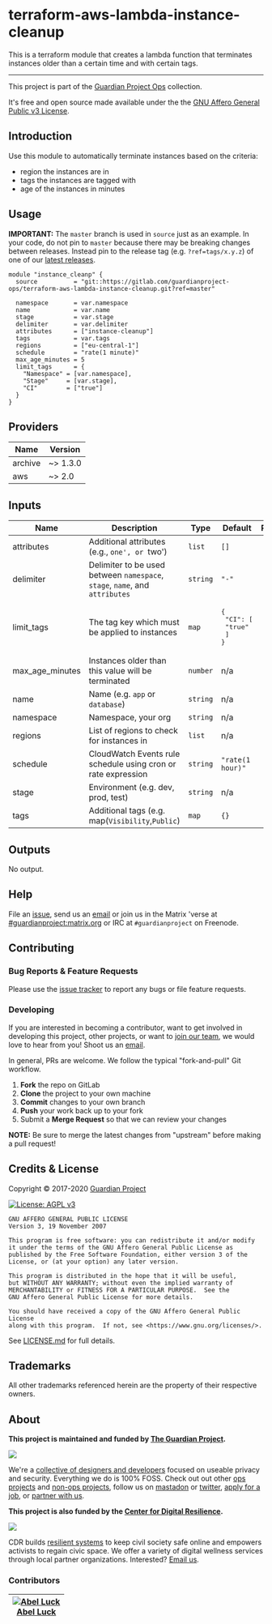 <!-- 














  ** DO NOT EDIT THIS FILE
  ** 
  ** This file was automatically generated by the `build-harness`. 
  ** 1) Make all changes to `README.yaml` 
  ** 2) Run `make init` (you only need to do this once)
  ** 3) Run`make readme` to rebuild this file. 
  **
  ** (We maintain HUNDREDS of open source projects. This is how we maintain our sanity.)
  **















  -->

# terraform-aws-lambda-instance-cleanup




This is a terraform module that creates a lambda function that terminates
instances older than a certain time and with certain tags.


---


This project is part of the [Guardian Project Ops](https://gitlab.com/guardianproject-ops/) collection.







It's free and open source made available under the the [GNU Affero General Public v3 License](LICENSE.md).





## Introduction

Use this module to automatically terminate instances based on the criteria:

* region the instances are in
* tags the instances are tagged with
* age of the instances in minutes



## Usage


**IMPORTANT:** The `master` branch is used in `source` just as an example. In your code, do not pin to `master` because there may be breaking changes between releases.
Instead pin to the release tag (e.g. `?ref=tags/x.y.z`) of one of our [latest releases](https://gitlab.com/guardianproject-ops/terraform-aws-lambda-instance-cleanup/-/tags).



```hcl
module "instance_cleanp" {
  source          = "git::https://gitlab.com/guardianproject-ops/terraform-aws-lambda-instance-cleanup.git?ref=master"

  namespace       = var.namespace
  name            = var.name
  stage           = var.stage
  delimiter       = var.delimiter
  attributes      = ["instance-cleanup"]
  tags            = var.tags
  regions         = ["eu-central-1"]
  schedule        = "rate(1 minute)"
  max_age_minutes = 5
  limit_tags      = {
    "Namespace" = [var.namespace],
    "Stage"     = [var.stage],
    "CI"        = ["true"]
  }
}
```






## Providers

| Name | Version |
|------|---------|
| archive | ~> 1.3.0 |
| aws | ~> 2.0 |

## Inputs

| Name | Description | Type | Default | Required |
|------|-------------|------|---------|:-----:|
| attributes | Additional attributes (e.g., `one', or `two') | `list` | `[]` | no |
| delimiter | Delimiter to be used between `namespace`, `stage`, `name`, and `attributes` | `string` | `"-"` | no |
| limit\_tags | The tag key which must be applied to instances | `map` | <pre>{<br>  "CI": [<br>    "true"<br>  ]<br>}</pre> | no |
| max\_age\_minutes | Instances older than this value will be terminated | `number` | n/a | yes |
| name | Name  (e.g. `app` or `database`) | `string` | n/a | yes |
| namespace | Namespace, your org | `string` | n/a | yes |
| regions | List of regions to check for instances in | `list` | n/a | yes |
| schedule | CloudWatch Events rule schedule using cron or rate expression | `string` | `"rate(1 hour)"` | no |
| stage | Environment (e.g. dev, prod, test) | `string` | n/a | yes |
| tags | Additional tags (e.g. map(`Visibility`,`Public`) | `map` | `{}` | no |

## Outputs

No output.





## Help

File an [issue](https://gitlab.com/guardianproject-ops/terraform-aws-lambda-instance-cleanup/issues), send us an [email][email] or join us in the Matrix 'verse at [#guardianproject:matrix.org][matrix] or IRC at `#guardianproject` on Freenode.

## Contributing

### Bug Reports & Feature Requests

Please use the [issue tracker](https://gitlab.com/guardianproject-ops/terraform-aws-lambda-instance-cleanup/issues) to report any bugs or file feature requests.

### Developing

If you are interested in becoming a contributor, want to get involved in
developing this project, other projects, or want to [join our team][join], we
would love to hear from you! Shoot us an [email][join-email].

In general, PRs are welcome. We follow the typical "fork-and-pull" Git workflow.

 1. **Fork** the repo on GitLab
 2. **Clone** the project to your own machine
 3. **Commit** changes to your own branch
 4. **Push** your work back up to your fork
 5. Submit a **Merge Request** so that we can review your changes

**NOTE:** Be sure to merge the latest changes from "upstream" before making a pull request!

## Credits & License 


Copyright © 2017-2020 [Guardian Project][website]












[![License: AGPL v3](https://img.shields.io/badge/License-AGPL%20v3-blue.svg)](https://www.gnu.org/licenses/agpl-3.0.en.html)

    GNU AFFERO GENERAL PUBLIC LICENSE
    Version 3, 19 November 2007

    This program is free software: you can redistribute it and/or modify
    it under the terms of the GNU Affero General Public License as
    published by the Free Software Foundation, either version 3 of the
    License, or (at your option) any later version.

    This program is distributed in the hope that it will be useful,
    but WITHOUT ANY WARRANTY; without even the implied warranty of
    MERCHANTABILITY or FITNESS FOR A PARTICULAR PURPOSE.  See the
    GNU Affero General Public License for more details.

    You should have received a copy of the GNU Affero General Public License
    along with this program.  If not, see <https://www.gnu.org/licenses/>.


See [LICENSE.md](LICENSE.md) for full details.

## Trademarks

All other trademarks referenced herein are the property of their respective owners.

## About

**This project is maintained and funded by [The Guardian Project][website].**

[<img src="https://gitlab.com/guardianproject/guardianprojectpublic/-/raw/master/Graphics/GuardianProject/pngs/logo-black-w256.png"/>][website]

We're a [collective of designers and developers][website] focused on useable
privacy and security. Everything we do is 100% FOSS. Check out out other [ops
projects][gitlab] and [non-ops projects][nonops], follow us on
[mastadon][mastadon] or [twitter][twitter], [apply for a job][join], or
[partner with us][partner].




**This project is also funded by the [Center for Digital Resilience][cdr].**

[<img src="https://gitlab.com/digiresilience/web/digiresilience.org/-/raw/master/assets/images/cdr-logo-gray-256w.png"/>][website]

CDR builds [resilient systems][cdr-tech] to keep civil society safe online and empowers
activists to regain civic space. We offer a variety of digital wellness
services through local partner organizations. Interested? [Email
us][cdr-email].





### Contributors

|  [![Abel Luck][abelxluck_avatar]][abelxluck_homepage]<br/>[Abel Luck][abelxluck_homepage] |
|---|

  [abelxluck_homepage]: https://gitlab.com/abelxluck

  [abelxluck_avatar]: https://secure.gravatar.com/avatar/0f605397e0ead93a68e1be26dc26481a?s=100&amp;d=identicon





[logo-square]: https://assets.gitlab-static.net/uploads/-/system/group/avatar/3262938/guardianproject.png?width=88
[logo]: https://guardianproject.info/GP_Logo_with_text.png
[join]: https://guardianproject.info/contact/join/
[website]: https://guardianproject.info
[cdr]: https://digiresilience.org
[cdr-tech]: https://digiresilience.org/tech/
[matrix]: https://riot.im/app/#/room/#guardianproject:matrix.org
[join-email]: mailto:jobs@guardianproject.info
[email]: mailto:support@guardianproject.info
[cdr-email]: mailto:info@digiresilience.org
[twitter]: https://twitter.com/guardianproject
[mastadon]: https://social.librem.one/@guardianproject
[gitlab]: https://gitlab.com/guardianproject-ops
[nonops]: https://gitlab.com/guardianproject
[partner]: https://guardianproject.info/how-you-can-work-with-us/
